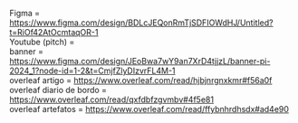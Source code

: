 Figma = https://www.figma.com/design/BDLcJEQonRmTjSDFIOWdHJ/Untitled?t=RiOf42AtOcmtaqOR-1 \
Youtube (pitch) = \
banner = https://www.figma.com/design/JEoBwa7wY9an7XrD4tjjzL/banner-pi-2024_1?node-id=1-2&t=CmjfZlyDIzvrFL4M-1 \
overleaf artigo = https://www.overleaf.com/read/hjbjnrgnxkmr#f56a0f \
overleaf diario de bordo = https://www.overleaf.com/read/qxfdbfzgvmbv#4f5e81 \
overleaf artefatos = https://www.overleaf.com/read/ffybnhrdhsdx#ad4e90 
